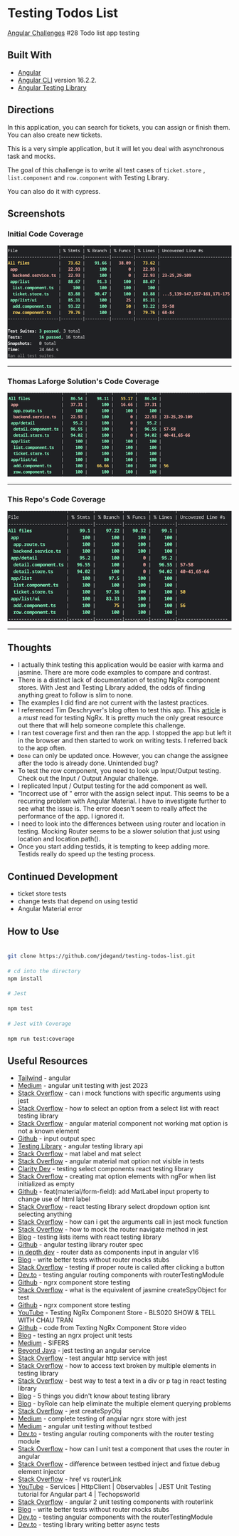 # Testing Todos List

[Angular Challenges](https://github.com/tomalaforge/angular-challenges) #28 Todo list app testing

## Built With

- [Angular](https://angular.io)
- [Angular CLI](https://github.com/angular/angular-cli) version 16.2.2.
- [Angular Testing Library](https://testing-library.com/docs/angular-testing-library/intro)

## Directions

In this application, you can search for tickets, you can assign or finish them. You can also create new tickets.

This is a very simple application, but it will let you deal with asynchronous task and mocks.

The goal of this challenge is to write all test cases of `ticket.store` , `list.component` and `row.component` with Testing Library.

You can also do it with cypress.

## Screenshots

### Initial Code Coverage
![](screenshots/testing-todos-list-initial-results.png "Initial Code Coverage")

***

### Thomas Laforge Solution's Code Coverage

![](screenshots/tomalaforge-testing-todos-list-coverage.png "Tomalaforge's Code Coverage")

***

### This Repo's Code Coverage

![](screenshots/jdegand-testing-todos-list-coverage.png "jdegand's code coverage")

***

## Thoughts

- I actually think testing this application would be easier with karma and jasmine.  There are more code examples to compare and contrast.  
- There is a distinct lack of documentation of testing NgRx component stores.  With Jest and Testing Library added, the odds of finding anything great to follow is slim to none.  
- The examples I did find are not current with the lastest practices.   
- I referenced Tim Deschryver's blog often to test this app.  This [article](https://timdeschryver.dev/blog/testing-an-ngrx-project#unit-tests) is a *must* read for testing NgRx.  It is pretty much the only great resource out there that will help someone complete this challenge.  
- I ran test coverage first and then ran the app.  I stopped the app but left it in the browser and then started to work on writing tests.  I referred back to the app often.  
- `Done` can only be updated once. However, you can change the assignee after the todo is already done.  Unintended bug?
- To test the row component, you need to look up Input/Output testing.  Check out the Input / Output Angular challenge. 
- I replicated Input / Output testing for the add component as well.   
- "Incorrect use of <label for=FORM_ELEMENT>" error with the assign select input.  This seems to be a recurring problem with Angular Material. I have to investigate further to see what the issue is.  The error doesn't seem to really affect the performance of the app. I ignored it.
- I need to look into the differences between using router and location in testing.  Mocking Router seems to be a slower solution that just using location and location.path().
- Once you start adding testids, it is tempting to keep adding more.  Testids really do speed up the testing process. 

## Continued Development

- ticket store tests
- change tests that depend on using testid
- Angular Material error

## How to Use

```bash 

git clone https://github.com/jdegand/testing-todos-list.git

# cd into the directory
npm install

# Jest 

npm test

# Jest with Coverage

npm run test:coverage

```

## Useful Resources

- [Tailwind](https://tailwindcss.com/docs/guides/angular) - angular
- [Medium](https://medium.com/@megha.d.parmar2018/angular-unit-testing-with-jest-2023-2676faa2e564) - angular unit testing with jest 2023
- [Stack Overflow](https://stackoverflow.com/questions/41697513/can-i-mock-functions-with-specific-arguments-using-jest) - can i mock functions with specific arguments using jest
- [Stack Overflow](https://stackoverflow.com/questions/57946870/how-to-select-an-option-from-a-select-list-with-react-testing-library) - how to select an option from a select list with react testing library
- [Stack Overflow](https://stackoverflow.com/questions/52052895/angular-material-component-not-working-mat-option-is-not-a-known-element) - angular material component not working mat option is not a known element
- [Github](https://github.com/testing-library/angular-testing-library/blob/main/apps/example-app/src/app/examples/02-input-output.spec.ts) - input output spec
- [Testing Library](https://testing-library.com/docs/angular-testing-library/api) - angular testing library api
- [Stack Overflow](https://stackoverflow.com/questions/70096180/how-to-associate-mat-label-and-mat-select-when-mat-label-is-outside-of-mat-form) - mat label and mat select
- [Stack Overflow](https://stackoverflow.com/questions/60573172/angular-material-mat-option-not-visible-in-tests) - angular material mat option not visible in tests
- [Clarity Dev](https://claritydev.net/blog/testing-select-components-react-testing-library) - testing select components react testing library
- [Stack Overflow](https://stackoverflow.com/questions/56450141/creating-mat-option-elements-with-ngfor-when-list-initialized-empty) - creating mat option elements with ngFor when list initialized as empty
- [Github](https://github.com/angular/components/issues/27241) - feat(material/form-field): add MatLabel input property to change use of html label
- [Stack Overflow](https://stackoverflow.com/questions/76377013/react-testing-library-select-dropdown-option-isnt-selecting-anything) - react testing library select dropdown option isnt selecting anything
- [Stack Overflow](https://stackoverflow.com/questions/41939511/how-can-i-get-the-arguments-called-in-jest-mock-function) - how can i get the arguments call in jest mock function
- [Stack Overflow](https://stackoverflow.com/questions/66872744/how-to-mock-the-router-navigate-method-in-jest) - how to mock the router navigate method in jest
- [Blog](https://balavishnuvj.com/blog/testing-lists-items-with-react-testing-library/) - testing lists items with react testing library
- [Github](https://github.com/testing-library/angular-testing-library/blob/main/apps/example-app/src/app/examples/09-router.spec.ts) - angular testing library router spec
- [in depth dev](https://indepth.dev/posts/1519/router-data-as-components-inputs-in-angular-v16) - router data as components input in angular v16
- [Blog](https://blog.angular.io/write-better-tests-without-router-mocks-stubs-bf5fc95c1c57) - write better tests without router mocks stubs
- [Stack Overflow](https://stackoverflow.com/questions/41632996/testing-if-proper-route-is-called-after-clicking-on-a-button) - testing if proper route is called after clicking a button
- [Dev.to](https://dev.to/this-is-angular/testing-angular-routing-components-with-the-routertestingmodule-4cj0) - testing angular routing components with routerTestingModule
- [Github](https://github.com/ngfelixl/ngrx-component-store-testing) - ngrx component store testing
- [Stack Overflow](https://stackoverflow.com/questions/67327752/what-is-the-equivalent-of-jasmine-createspyobj-for-jest) - what is the equivalent of jasmine createSpyObject for test
- [Github](https://github.com/ngrx/platform/issues/2767) - ngrx component store testing
- [YouTube](https://www.youtube.com/watch?v=mxokTCBwg2E) - Testing NgRx Component Store - BLS020 SHOW & TELL WITH CHAU TRAN
- [Github](https://github.com/trungk18/angular-spotify/compare/main...feat/playlist-store-test#diff-08fb231d17aa052fbea5467a02a3283ff2ae0e5ef9ca4ed319040b5ce5509f42) - code from Texting NgRx Component Store video
- [Blog](https://timdeschryver.dev/blog/testing-an-ngrx-project#unit-tests) - testing an ngrx project unit tests
- [Medium](https://medium.com/@kolodny/testing-with-sifers-c9d6bb5b362) - SIFERS
- [Beyond Java](https://www.beyondjava.net/jest-testing-an-angular-service) - jest testing an angular service
- [Stack Overflow](https://stackoverflow.com/questions/72566904/test-angular-http-service-with-jest) - test angular http service with jest
- [Stack Overflow](https://stackoverflow.com/questions/68209510/how-to-access-text-broken-by-multiple-elements-in-testing-library) - how to access text broken by multiple elements in testing library
- [Stack Overflow](https://stackoverflow.com/questions/70700684/best-way-to-test-a-text-in-a-div-or-p-tag-in-react-testing-library) - best way to test a text in a div or p tag in react testing library
- [Blog](https://polvara.me/posts/five-things-you-didnt-know-about-testing-library) - 5 things you didn't know about testing library
- [Blog](https://timdeschryver.dev/blog/making-sure-youre-using-the-correct-query#byrole-provides-a-solution-to) - byRole can help eliminate the multiple element querying problems
- [Stack Overflow](https://stackoverflow.com/questions/45304270/jest-createspyobj) - jest createSpyObj
- [Medium](https://itnext.io/complete-testing-of-angular-ngrx-store-with-jest-a4ac5fb55e23) - complete testing of angular ngrx store with jest
- [Medium](https://vugar-005.medium.com/angular-unit-testing-without-testbed-ed7832df8ad9) - angular unit testing without testbed
- [Dev.to](https://dev.to/this-is-angular/testing-angular-routing-components-with-the-routertestingmodule-4cj0) - testing angular routing components with the router testing module
- [Stack Overflow](https://stackoverflow.com/questions/39791773/how-can-i-unit-test-a-component-that-uses-the-router-in-angular) - how can I unit test a component that uses the router in angular
- [Stack Overflow](https://stackoverflow.com/questions/67718077/difference-between-testbed-injectservicename-and-fixture-debugelement-injector) - difference between testbed inject and fixtue debug element injector
- [Stack Overflow](https://stackoverflow.com/questions/58081360/anchor-href-vs-angular-routerlink) - href vs routerLink
- [YouTube](https://www.youtube.com/watch?v=FJvk9YyXTLo) - Services | HttpClient | Observables | JEST Unit Testing tutorial for Angular part 4 | Techopsworld
- [Stack Overflow](https://stackoverflow.com/questions/39577920/angular-2-unit-testing-components-with-routerlink) - angular 2 unit testing components with routerlink
- [Blog](https://blog.angular.io/write-better-tests-without-router-mocks-stubs-bf5fc95c1c57) - write better tests without router mocks stubs
- [Dev.to](https://dev.to/this-is-angular/testing-angular-routing-components-with-the-routertestingmodule-4cj0) - testing angular components with the routerTestingModule
- [Dev.to](https://dev.to/tipsy_dev/testing-library-writing-better-async-tests-c67) - testing library writing better async tests